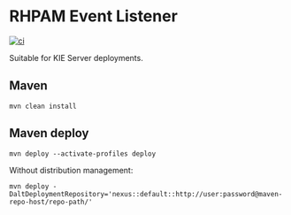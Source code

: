 # RHPAM Event Listener
[![ci](https://github.com/juliaaano/rhpam-event-listener/actions/workflows/ci-cd.yml/badge.svg)](https://github.com/juliaaano/rhpam-event-listener/actions/workflows/ci-cd.yml)

Suitable for KIE Server deployments.

## Maven
```
mvn clean install
```

## Maven deploy
```
mvn deploy --activate-profiles deploy
```
Without distribution management:
```
mvn deploy -DaltDeploymentRepository='nexus::default::http://user:password@maven-repo-host/repo-path/'
```
